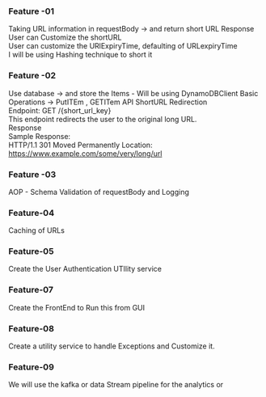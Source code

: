 ### Feature -01 
Taking URL information in requestBody -> and return short URL Response           
User can Customize the shortURL                      
User can customize the URlExpiryTime, defaulting of URLexpiryTime            
I will be using Hashing technique to short it

### Feature -02 

Use database -> and store the Items - Will be using DynamoDBClient 
Basic Operations -> PutITEm , GETITem 
API ShortURL Redirection                                       
Endpoint: GET /{short_url_key}                                            
This endpoint redirects the user to the original long URL.                                  
Response                                                                     
Sample Response:                                                                                 
HTTP/1.1 301 Moved Permanently Location: https://www.example.com/some/very/long/url


### Feature -03
AOP - Schema Validation of requestBody and Logging

### Feature-04   
Caching of URLs

### Feature-05 
Create the User Authentication UTIlity service 

### Feature-07 
Create the FrontEnd to Run this from GUI 

### Feature-08 
Create a utility service to handle Exceptions and Customize it. 

### Feature-09 
We will use the kafka or data Stream pipeline for the analytics or
